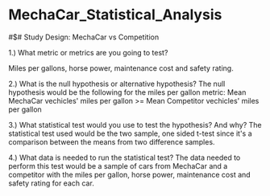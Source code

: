 # MechaCar_Statistical_Analysis

#$# Study Design: MechaCar vs Competition

1.) What metric or metrics are you going to test?

Miles per gallons, horse power, maintenance cost and safety rating.

2.) What is the null hypothesis or alternative hypothesis?
The null hypothesis would be the following for the miles per gallon metric:
Mean MechaCar vechicles' miles per gallon >= Mean Competitor vechicles' miles per gallon

3.) What statistical test would you use to test the hypothesis? And why?
The statistical test used would be the two sample, one sided t-test since it's a comparison between the means from two difference samples.

4.) What data is needed to run the statistical test?
The data needed to perform this test would be a sample of cars from MechaCar and a competitor with the miles per gallon, horse power, maintenance cost and safety rating for each car.

